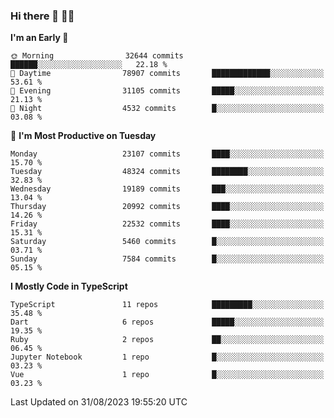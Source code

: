 ### Hi there 👋 🧑‍💻



<!--START_SECTION:waka-->
**I'm an Early 🐤** 

```text
🌞 Morning                32644 commits       ██████░░░░░░░░░░░░░░░░░░░   22.18 % 
🌆 Daytime                78907 commits       █████████████░░░░░░░░░░░░   53.61 % 
🌃 Evening                31105 commits       █████░░░░░░░░░░░░░░░░░░░░   21.13 % 
🌙 Night                  4532 commits        █░░░░░░░░░░░░░░░░░░░░░░░░   03.08 % 
```
📅 **I'm Most Productive on Tuesday** 

```text
Monday                   23107 commits       ████░░░░░░░░░░░░░░░░░░░░░   15.70 % 
Tuesday                  48324 commits       ████████░░░░░░░░░░░░░░░░░   32.83 % 
Wednesday                19189 commits       ███░░░░░░░░░░░░░░░░░░░░░░   13.04 % 
Thursday                 20992 commits       ████░░░░░░░░░░░░░░░░░░░░░   14.26 % 
Friday                   22532 commits       ████░░░░░░░░░░░░░░░░░░░░░   15.31 % 
Saturday                 5460 commits        █░░░░░░░░░░░░░░░░░░░░░░░░   03.71 % 
Sunday                   7584 commits        █░░░░░░░░░░░░░░░░░░░░░░░░   05.15 % 
```


**I Mostly Code in TypeScript** 

```text
TypeScript               11 repos            █████████░░░░░░░░░░░░░░░░   35.48 % 
Dart                     6 repos             █████░░░░░░░░░░░░░░░░░░░░   19.35 % 
Ruby                     2 repos             ██░░░░░░░░░░░░░░░░░░░░░░░   06.45 % 
Jupyter Notebook         1 repo              █░░░░░░░░░░░░░░░░░░░░░░░░   03.23 % 
Vue                      1 repo              █░░░░░░░░░░░░░░░░░░░░░░░░   03.23 % 
```




 Last Updated on 31/08/2023 19:55:20 UTC
<!--END_SECTION:waka-->


